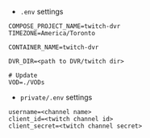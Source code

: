 - `.env` settings
```env
COMPOSE_PROJECT_NAME=twitch-dvr
TIMEZONE=America/Toronto

CONTAINER_NAME=twitch-dvr

DVR_DIR=<path to DVR/twitch dir>

# Update
VOD=./VODs
```

- `private/.env` settings
```env
username=<channel name>
client_id=<twitch channel id>
client_secret=<twitch channel secret>

```